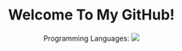 <h1 align="center">Welcome To My GitHub!</h1>



<p align="center"> Programming Languages:
  <a href="https://skillicons.dev">
    <img src="https://skillicons.dev/icons?i=java, cs, js, kubernetes,docker,c,vim" />
  </a>
</p>
